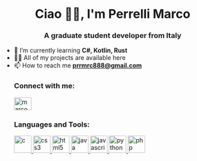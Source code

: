 <h1 align="center">Ciao 🙋‍♂️, I'm Perrelli Marco</h1> <h3 align="center">A graduate student developer from Italy</h3> 

- 🌱 I’m currently learning **C#, Kotlin, Rust** 
- 👨‍💻 All of my projects are available here
- 📫 How to reach me **prrmrc888@gmail.com** <h3 align="left">Connect with me:</h3> <p align="left"> <a href="https://s.42l.fr/m4n-D5zg" target="blank"><img align="center" src="https://s.42l.fr/EFJfTZlC" alt="marco.perrelli" height="30" width="40" /></a> </p> <h3 align="left">Languages and Tools:</h3> <p align="left"> <a href="https://s.42l.fr/HkDmA9bY" target="_blank" rel="noreferrer"> <img src="https://s.42l.fr/7qEKbwzi" alt="c" width="40" height="40"/> </a> <a href="https://s.42l.fr/vefoy6nV" target="_blank" rel="noreferrer"> <img src="https://s.42l.fr/TDeq8zq8" alt="css3" width="40" height="40"/> </a> <a href="https://www.w3.org/html/" target="_blank" rel="noreferrer"> <img src="https://s.42l.fr/9kiduB1Z" alt="html5" width="40" height="40"/> </a> <a href="https://www.java.com" target="_blank" rel="noreferrer"> <img src="https://s.42l.fr/AKq9UMuH" alt="java" width="40" height="40"/> </a> <a href="https://mzl.la/3HkrWKS" target="_blank" rel="noreferrer"> <img src="https://s.42l.fr/ofYrABRd" alt="javascript" width="40" height="40"/> </a> <a href="https://www.python.org/" target="_blank" rel="noreferrer"> <img src="https://s.42l.fr/oEV8eZxT" alt="python" width="40" height="40"/> </a> <a href="https://www.php.net" target="_blank" rel="noreferrer"> <img src="https://s.42l.fr/PvO0gbOi" alt="php" width="40" height="40"/> </a> </p>
